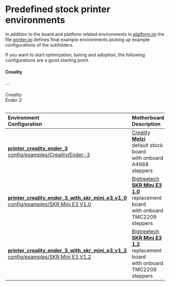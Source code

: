 # Predefined stock printer environments
In addition to the board and platform related environments in [platform.ini](../../platformio.ini) the file [printer.ini](printer.ini) defines final example environments picking up example configurations of the subfolders.

If you want to start optimization, tuning and adoption, the following configurations are a good starting point.

#### Creality
...

###### Creality<br>Ender 3

  | Environment<br />Configuration | Motherboard<br />Description |
  | :---------- | :------------ |
  | [__printer_creality_ender_3__](printer.ini#L1)<br />[config/examples/Creality/Ender-3](Creality/Ender-3) | [Creality](Creality) __[Melzi](../../Marlin/src/pins/sanguino/pins_MELZI_CREALITY.h)__<br />default stock board<br />with onboard A4988 steppers |
  | [__printer_creality_ender_3_with_skr_mini_e3_v1_0__](printer.ini#L5)<br />[config/examples/SKR Mini E3 V1.0](BigTreeTech/SKR%20Mini%20E3%201.0) | [Bigtreetech](BigTreeTech) __[SKR Mini E3 1.0](../../Marlin/src/pins/stm32/pins_BTT_SKR_MINI_E3_V1_0.h)__<br />replacement board<br />with onboard TMC2209 steppers |
  | [__printer_creality_ender_3_with_skr_mini_e3_v1_2__](printer.ini#L9)<br />[config/examples/SKR Mini E3 V1.2](BigTreeTech/SKR%20Mini%20E3%201.2) | [Bigtreetech](Bigtreetech) __[SKR Mini E3 1.2](../../Marlin/src/pins/stm32/pins_BTT_SKR_MINI_E3_V1_2.h)__<br />replacement board<br />with onboard TMC2209 steppers |
